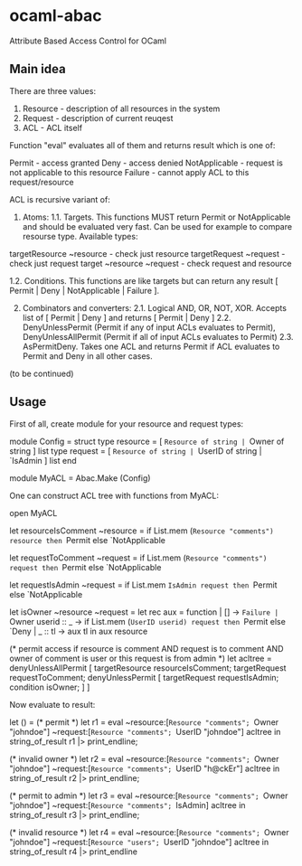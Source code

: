 # ocaml-abac
Attribute Based Access Control for OCaml

## Main idea

There are three values:
 1. Resource  - description of all resources in the system
 2. Request   - description of current reuqest
 3. ACL       - ACL itself

Function "eval" evaluates all of them and returns result which is one of:

 Permit - access granted
 Deny - access denied
 NotApplicable - request is not applicable to this resource
 Failure - cannot apply ACL to this request/resource
 
ACL is recursive variant of:

 1. Atoms:
 1.1. Targets. This functions MUST return Permit or NotApplicable and should be evaluated very fast.
Can be used for example to compare resourse type. Available types:

targetResource ~resource      - check just resource
targetRequest ~request        - check just request
target ~resource ~request     - check request and resource

 1.2. Conditions. This functions are like targets but can return any result [ Permit | Deny | NotApplicable | Failure ].

 2. Combinators and converters:
 2.1. Logical AND, OR, NOT, XOR. Accepts list of [ Permit | Deny ] and returns [ Permit | Deny ]
 2.2. DenyUnlessPermit (Permit if any of input ACLs evaluates to Permit),
DenyUnlessAllPermit (Permit if all of input ACLs evaluates to Permit)
 2.3. AsPermitDeny. Takes one ACL and returns Permit if ACL evaluates to Permit and Deny in all other cases.

(to be continued)

## Usage

First of all, create module for your resource and request types:

 module Config =
 struct
   type resource = [ `Resource of string | `Owner of string ] list
   type request = [ `Resource of string | `UserID of string | `IsAdmin ] list
 end
 
 module MyACL = Abac.Make (Config)

One can construct ACL tree with functions from MyACL:

 open MyACL
 
 let resourceIsComment ~resource = if List.mem (`Resource "comments") resource then `Permit else `NotApplicable
 
 let requestToComment ~request = if List.mem (`Resource "comments") request then `Permit else `NotApplicable
 
 let requestIsAdmin ~request = if List.mem `IsAdmin request then `Permit else `NotApplicable
 
 let isOwner ~resource ~request =
   let rec aux = function
   | [] -> `Failure
   | `Owner userid :: _ -> if List.mem (`UserID userid) request then `Permit else `Deny
   | _ :: tl -> aux tl
   in
   aux resource
 
 (* permit access if resource is comment AND request is to comment AND owner of comment is user or this request
 is from admin *)
 let acltree =
   denyUnlessAllPermit [
     targetResource resourceIsComment;
     targetRequest requestToComment;
     denyUnlessPermit [
       targetRequest requestIsAdmin;
       condition isOwner;
     ]
   ]

Now evaluate to result:

 let () =
   (* permit *)
   let r1 = eval ~resource:[`Resource "comments"; `Owner "johndoe"] ~request:[`Resource "comments"; `UserID "johndoe"] acltree in
   string_of_result r1 |> print_endline;
 
   (* invalid owner *)
   let r2 = eval ~resource:[`Resource "comments"; `Owner "johndoe"] ~request:[`Resource "comments"; `UserID "h@ckEr"] acltree in
   string_of_result r2 |> print_endline;
 
   (* permit to admin *)
   let r3 = eval ~resource:[`Resource "comments"; `Owner "johndoe"] ~request:[`Resource "comments"; `IsAdmin] acltree in
   string_of_result r3 |> print_endline;
 
   (* invalid resource *)
   let r4 = eval ~resource:[`Resource "comments"; `Owner "johndoe"] ~request:[`Resource "users"; `UserID "johndoe"] acltree in
   string_of_result r4 |> print_endline
